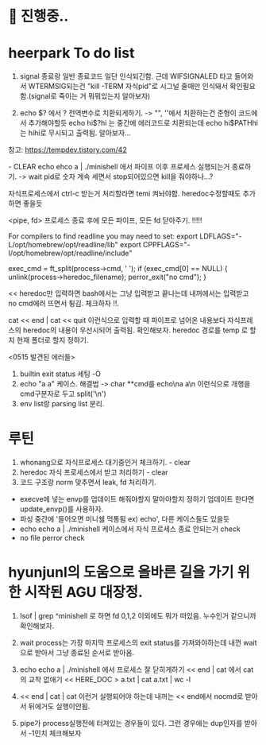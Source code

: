 # 🚧 진행중..
# heerpark To do list

<signal>

1. signal 종료랑 일반 종료코드 일단 인식되긴함. 근데 WIFSIGNALED 타고 들어와서 WTERMSIG되는건
"kill -TERM 자식pid"로 시그널 줄때만 인식돼서 확인필요함.(signal로 죽이는 거 뭐뭐있는지 알아보자)

2. echo $? 에서 ? 전역변수로 치환되게하기. -> "", ''에서 치환하는건 준형이 코드에서 추가해야할듯
echo hi$?hi 는 중간에 에러코드로 치환되는데 echo hi$PATHhi는 hihi로 무시되고 출력됨. 알아보자...

참고: https://tempdev.tistory.com/42

<process> - CLEAR
echo ehco a | ./minishell 에서 파이프 이후 프로세스 실행되는거 종료하기.
-> wait pid로 숫자 계속 세면서 stop되어있으면 kill을 줘야하나...?

<temi>
자식프로세스에서 ctrl-c 받는거 처리할라면 temi 켜놔야함.
heredoc수정할때도 추가하면 좋을듯

<pipe, fd>
프로세스 종료 후에 모든 파이프, 모든 fd 닫아주기. !!!!!


<note book compile>
For compilers to find readline you may need to set:
  export LDFLAGS="-L/opt/homebrew/opt/readline/lib"
  export CPPFLAGS="-I/opt/homebrew/opt/readline/include"

<found error>

exec_cmd = ft_split(process->cmd, ' ');
if (exec_cmd[0] == NULL)
{
	unlink(process->heredoc_filename);
	perror_exit("no cmd");
}

<< heredoc만 입력하면 bash에서는 그냥 입력받고 끝나는데 내꺼에서는 입력받고 no cmd에러 뜨면서 튕김. 체크하자 !!.

<heredoc>
cat << end | cat << quit
이런식으로 입력할 때 파이프로 넘어온 내용보다 자식프레스의 heredoc의 내용이 우선시되어 출력됨.
확인해보자.
heredoc 경로를 temp 로 할지 현재 폴더로 할지 정하기.

<0515 발견된 에러들>
1. builtin exit status 세팅 -O
2. echo "a           a" 케이스. 해결법 -> char **cmd를 echo\na               a\n 이런식으로 개행을 cmd구분자로 두고 split('\n')
3. env list랑 parsing list 분리.


# 루틴
1. whonang으로 자식프로세스 대기중인거 체크하기. - clear
2. heredoc 자식 프로세스에서 받고 처리하기 - clear
3. 코드 구조랑 norm 맞추면서 leak, fd 처리하기.



* execve에 넣는 envp를 업데이트 해줘야할지 말아야할지 정하기 업데이트 한다면 update_envp()를 사용하자.
* 파싱 중간에 '들어오면 미니쉘 먹통됨 ex) echo', 다른 케이스들도 있을듯
* echo echo a | ./minishell 케이스에서 자식 프로세스 종료 안되는거 check
* no file perror check

# hyunjunl의 도움으로 올바른 길을 가기 위한 시작된 AGU 대장정.
1. lsof | grep ^minishell 로 하면 fd 0,1,2 이외에도 뭐가 떠있음. 누수인거 같으니까 확인해보자.
2. wait process는 가장 마지막 프로세스의 exit status를 가져와야하는데 내껀 wait으로 받아서 그냥 종료된 순서로 받아옴.
3. echo echo a | ./minishell 에서 프로세스 잘 닫히게하기
   << end | cat 에서 cat의 교착 없애기
   << HERE_DOC > a.txt | cat a.txt | wc -l

4. << end | cat | cat 이런거 실행되어야 하는데 내꺼는 << end에서 nocmd로 받아서 뒤에거도 실행이안됨.

5. pipe가 process실행전에 터져있는 경우들이 있다. 그런 경우에는  dup인자를 받아서 -1인치 체크해보자
